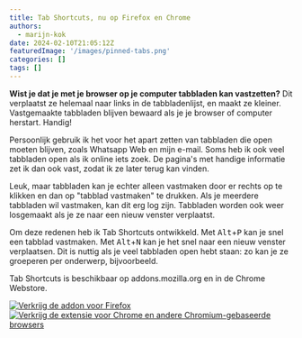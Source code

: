 ```yaml
---
title: Tab Shortcuts, nu op Firefox en Chrome
authors:
  - marijn-kok
date: 2024-02-10T21:05:12Z
featuredImage: '/images/pinned-tabs.png'
categories: []
tags: []
---
```

**Wist je dat je met je browser op je computer tabbladen kan vastzetten?** Dit verplaatst ze helemaal naar links in de tabbladenlijst, en maakt ze kleiner. Vastgemaakte tabbladen blijven bewaard als je je browser of computer herstart. Handig!

Persoonlijk gebruik ik het voor het apart zetten van tabbladen die open moeten blijven, zoals Whatsapp Web en mijn e-mail. Soms heb ik ook veel tabbladen open als ik online iets zoek. De pagina's met handige informatie zet ik dan ook vast, zodat ik ze later terug kan vinden.

Leuk, maar tabbladen kan je echter alleen vastmaken door er rechts op te klikken en dan op "tabblad vastmaken" te drukken. Als je meerdere tabbladen wil vastmaken, kan dit erg log zijn. Tabbladen worden ook weer losgemaakt als je ze naar een nieuw venster verplaatst.

Om deze redenen heb ik Tab Shortcuts ontwikkeld. Met <kbd>Alt</kbd>+<kbd>P</kbd> kan je snel een tabblad vastmaken. Met <kbd>Alt</kbd>+<kbd>N</kbd> kan je het snel naar een nieuw venster verplaatsen. Dit is nuttig als je veel tabbladen open hebt staan: zo kan je ze groeperen per onderwerp, bijvoorbeeld.

Tab Shortcuts is beschikbaar op addons.mozilla.org en in de Chrome Webstore.

[![Verkrijg de addon voor Firefox](https://github.com/2zqa/tab-shortcuts/assets/25235249/bdeb1c7a-3036-4b86-ac8b-6c43587df7fb)](https://addons.mozilla.org/firefox/addon/tab-shortcuts-2zqa/) [![Verkrijg de extensie voor Chrome en andere Chromium-gebaseerde browsers](https://github.com/2zqa/tab-shortcuts/assets/25235249/afe206f9-7cb4-4726-bc69-65818f76fbbf)](https://chromewebstore.google.com/detail/tab-shortcuts/jhmjdhffddkjnobmogepoljacbjacbeb)
